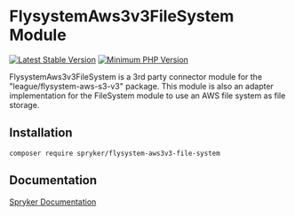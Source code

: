 # FlysystemAws3v3FileSystem Module
[![Latest Stable Version](https://poser.pugx.org/spryker/flysystem-aws3v3-file-system/v/stable.svg)](https://packagist.org/packages/spryker/flysystem-aws3v3-file-system)
[![Minimum PHP Version](https://img.shields.io/badge/php-%3E%3D%208.1-8892BF.svg)](https://php.net/)

FlysystemAws3v3FileSystem is a 3rd party connector module for the "league/flysystem-aws-s3-v3" package. This module is also an adapter implementation for the FileSystem module to use an AWS file system as file storage.

## Installation

```
composer require spryker/flysystem-aws3v3-file-system
```

## Documentation

[Spryker Documentation](https://docs.spryker.com)
